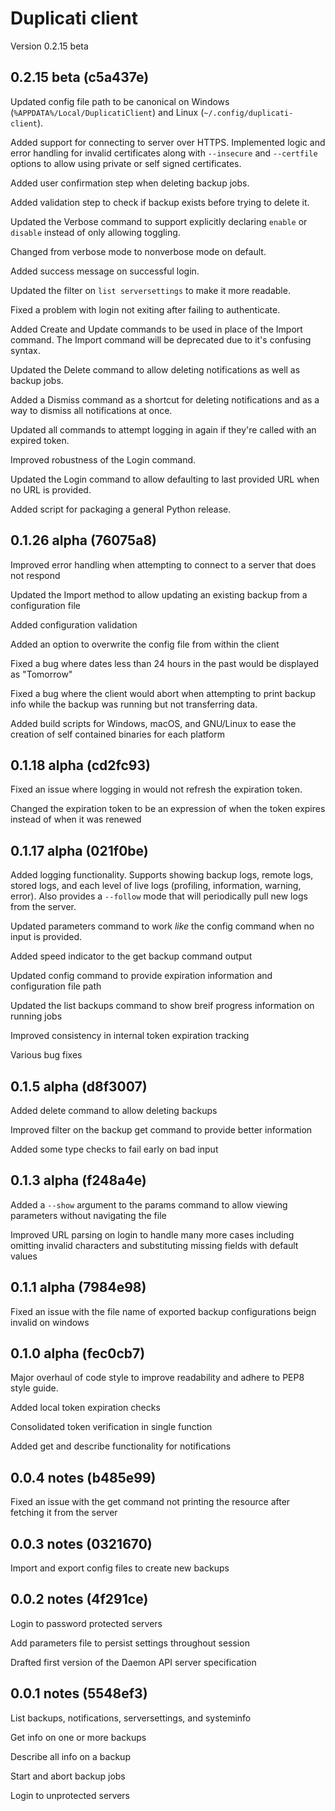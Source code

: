 # Duplicati client
Version 0.2.15 beta

## 0.2.15 beta (c5a437e)
Updated config file path to be canonical on Windows (`%APPDATA%/Local/DuplicatiClient`) and Linux (`~/.config/duplicati-client`).

Added support for connecting to server over HTTPS. Implemented logic and error handling for invalid certificates along with `--insecure` and `--certfile` options to allow using private or self signed certificates.

Added user confirmation step when deleting backup jobs.

Added validation step to check if backup exists before trying to delete it.

Updated the Verbose command to support explicitly declaring `enable` or `disable` instead of only allowing toggling.

Changed from verbose mode to nonverbose mode on default.

Added success message on successful login.

Updated the filter on `list serversettings` to make it more readable.

Fixed a problem with login not exiting after failing to authenticate.

Added Create and Update commands to be used in place of the Import command. The Import command will be deprecated due to it's confusing syntax.

Updated the Delete command to allow deleting notifications as well as backup jobs.

Added a Dismiss command as a shortcut for deleting notifications and as a way to dismiss all notifications at once.

Updated all commands to attempt logging in again if they're called with an expired token.

Improved robustness of the Login command.

Updated the Login command to allow defaulting to last provided URL when no URL is provided.

Added script for packaging a general Python release.

## 0.1.26 alpha (76075a8)
Improved error handling when attempting to connect to a server that does not respond

Updated the Import method to allow updating an existing backup from a configuration file

Added configuration validation

Added an option to overwrite the config file from within the client

Fixed a bug where dates less than 24 hours in the past would be displayed as "Tomorrow"

Fixed a bug where the client would abort when attempting to print backup info while the backup was running but not transferring data.

Added build scripts for Windows, macOS, and GNU/Linux to ease the creation of self contained binaries for each platform

## 0.1.18 alpha (cd2fc93)
Fixed an issue where logging in would not refresh the expiration token.

Changed the expiration token to be an expression of when the token expires instead of when it was renewed

## 0.1.17 alpha (021f0be)
Added logging functionality. Supports showing backup logs, remote logs, stored logs, and each level of live logs (profiling, information, warning, error). Also provides a `--follow` mode that will periodically pull new logs from the server.

Updated parameters command to work *like* the config command when no input is provided.

Added speed indicator to the get backup command output

Updated config command to provide expiration information and configuration file path

Updated the list backups command to show breif progress information on running jobs

Improved consistency in internal token expiration tracking

Various bug fixes

## 0.1.5 alpha (d8f3007)
Added delete command to allow deleting backups

Improved filter on the backup get command to provide better information

Added some type checks to fail early on bad input


## 0.1.3 alpha (f248a4e)
Added a `--show` argument to the params command to allow viewing parameters without navigating the file

Improved URL parsing on login to handle many more cases including omitting invalid characters and substituting missing fields with default values

## 0.1.1 alpha (7984e98)
Fixed an issue with the file name of exported backup configurations beign invalid on windows

## 0.1.0 alpha (fec0cb7)
Major overhaul of code style to improve readability and adhere to PEP8 style guide.

Added local token expiration checks

Consolidated token verification in single function

Added get and describe functionality for notifications

## 0.0.4 notes (b485e99)
Fixed an issue with the get command not printing the resource after fetching it from the server

## 0.0.3 notes (0321670)
Import and export config files to create new backups

## 0.0.2 notes (4f291ce)
Login to password protected servers

Add parameters file to persist settings throughout session

Drafted first version of the Daemon API server specification

## 0.0.1 notes (5548ef3)
List backups, notifications, serversettings, and systeminfo

Get info on one or more backups

Describe all info on a backup

Start and abort backup jobs

Login to unprotected servers
